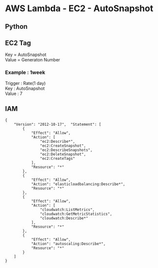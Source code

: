 # AWS Lambda - EC2 - AutoSnapshot

## Python

## EC2 Tag
Key = AutoSnapshot  
Value = Generaton Number  

### Example : 1week  
Trigger : Rate(1 day)  
Key : AutoSnapshot  
Value : 7

## IAM
    {  
        "Version": "2012-10-17",  "Statement": [  
            {  
                "Effect": "Allow",  
                "Action": [  
                    "ec2:Describe*",  
                    "ec2:CreateSnapshot",  
                    "ec2:DescribeSnapshots",  
                    "ec2:DeleteSnapshot",  
                    "ec2:CreateTags"  
                ],  
                "Resource": "*"
            },
            {
                "Effect": "Allow",
                "Action": "elasticloadbalancing:Describe*",
                "Resource": "*"
            },
            {
                "Effect": "Allow",
                "Action": [
                    "cloudwatch:ListMetrics",
                    "cloudwatch:GetMetricStatistics",
                    "cloudwatch:Describe*"
                ],
                "Resource": "*"
            },
            {
                "Effect": "Allow",
                "Action": "autoscaling:Describe*",
                "Resource": "*"
            }
        ]
    }
